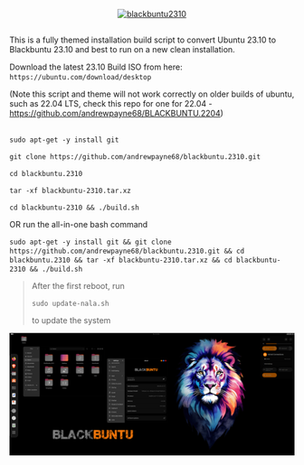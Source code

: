 <p align="center"><a href="https://ibb.co/93LxDrW"><img src="https://i.ibb.co/NnP0vyK/blackbuntu2310.png" alt="blackbuntu2310" border="0" width="50%" height="50%"></a></p>

##
This is a fully themed installation build script to convert Ubuntu 23.10 to Blackbuntu 23.10 and best to run on a new clean installation. 

Download the latest 23.10 Build ISO from here: `https://ubuntu.com/download/desktop`

(Note this script and theme will not work correctly on older builds of ubuntu, such as 22.04 LTS, check this repo for one for 22.04 - https://github.com/andrewpayne68/BLACKBUNTU.2204)
##

```
sudo apt-get -y install git
```
```
git clone https://github.com/andrewpayne68/blackbuntu.2310.git
```
```
cd blackbuntu.2310
```
```
tar -xf blackbuntu-2310.tar.xz
```
```
cd blackbuntu-2310 && ./build.sh
```

OR run the all-in-one bash command
```
sudo apt-get -y install git && git clone https://github.com/andrewpayne68/blackbuntu.2310.git && cd blackbuntu.2310 && tar -xf blackbuntu-2310.tar.xz && cd blackbuntu-2310 && ./build.sh
```



 > After the first reboot, run 
 > ```
 > sudo update-nala.sh
 > ```
 > to update the system




![image-1](https://github.com/andrewpayne68/BLACKBUNTU.2310/blob/main/Blackbuntu-desktop-2310.PNG)


